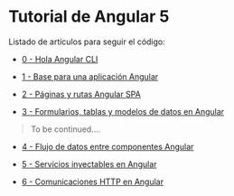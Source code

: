 # Tutorial de Angular 5

Listado de artículos para seguir el código:

- [0 - Hola Angular CLI](http://academia-binaria.com/hola-angular-cli/)

- [1 - Base para una aplicación Angular](http://academia-binaria.com/base-aplicacion-angular/)

- [2 - Páginas y rutas Angular SPA](http://academia-binaria.com/paginas-y-rutas-angular-spa/)

- [3 - Formularios, tablas y modelos de datos en Angular](http://academia-binaria.com/formularios-tablas-y-modelos-de-datos-en-angular//)

> To be continued....
- [4 - Flujo de datos entre componentes Angular](http://academia-binaria.com/categories/Tutorial/Angular/)

- [5 - Servicios inyectables en Angular](http://academia-binaria.com/categories/Tutorial/Angular/)

- [6 - Comunicaciones HTTP en Angular](http://academia-binaria.com/categories/Tutorial/Angular/)